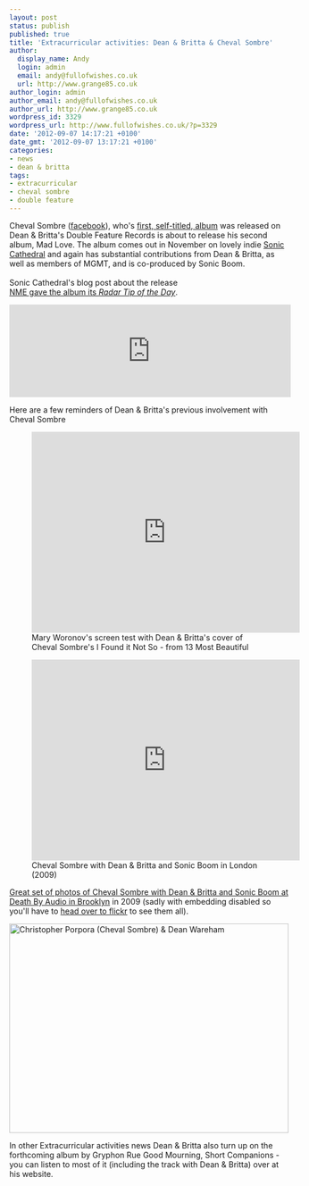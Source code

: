 ```yaml
---
layout: post
status: publish
published: true
title: 'Extracurricular activities: Dean & Britta & Cheval Sombre'
author:
  display_name: Andy
  login: admin
  email: andy@fullofwishes.co.uk
  url: http://www.grange85.co.uk
author_login: admin
author_email: andy@fullofwishes.co.uk
author_url: http://www.grange85.co.uk
wordpress_id: 3329
wordpress_url: http://www.fullofwishes.co.uk/?p=3329
date: '2012-09-07 14:17:21 +0100'
date_gmt: '2012-09-07 13:17:21 +0100'
categories:
- news
- dean & britta
tags:
- extracurricular
- cheval sombre
- double feature
---
```

<p>Cheval Sombre (<a href="https://www.facebook.com/chevalsombremadlove">facebook</a>), who's <a href="http://drownedinsound.com/releases/14479/reviews/4137204">first, self-titled, album</a> was released on Dean & Britta's Double Feature Records is about to release his second album, Mad Love. The album comes out in November on lovely indie <a href="http://www.soniccathedral.co.uk">Sonic Cathedral</a> and again has substantial contributions from Dean & Britta, as well as members of MGMT, and is co-produced by Sonic Boom.<br />
<a id="more"></a><a id="more-3329"></a><br />
<span class="removed_link" title="http://www.soniccathedral.co.uk/2012/08/cheval-sombre-mad-love-new-album-out-november-5/">Sonic Cathedral's blog post about the release</span><br />
<a href="http://www.nme.com/blog/index.php?blog=15&p=12667&title=new_music_cheval_sombre_couldn_t_do&more=1&c=1">NME gave the album its <em>Radar Tip of the Day</em></a>.</p>
<p><iframe class="aligncenter" width="100%" height="166" scrolling="no" frameborder="no" src="http://w.soundcloud.com/player/?url=http%3A%2F%2Fapi.soundcloud.com%2Ftracks%2F54519405&show_artwork=true"></iframe></p>
<p>Here are a few reminders of Dean & Britta's previous involvement with Cheval Sombre</p>
<p><figure class="caption aligncenter"><iframe width="480" height="360" src="http://www.youtube.com/embed/WHq9OEj4SvQ" frameborder="0" allowfullscreen></iframe><figcaption class="caption-text">Mary Woronov's screen test with Dean & Britta's cover of Cheval Sombre's I Found it Not So - from 13 Most Beautiful</figcaption></figure></p>
<p><figure class="caption aligncenter"><iframe width="480" height="360" src="http://www.youtube.com/embed/0lXnqpr_0H0" frameborder="0" allowfullscreen></iframe><figcaption class="caption-text">Cheval Sombre with Dean & Britta and Sonic Boom in London (2009)</figcaption></figure></p>
<p><a href="http://www.flickr.com/photos/r-e-c-e-i-v-e-d/sets/72157617747190420/">Great set of photos of Cheval Sombre with Dean & Britta and Sonic Boom at Death By Audio in Brooklyn</a> in 2009 (sadly with embedding disabled so you'll have to <a href="http://www.flickr.com/photos/r-e-c-e-i-v-e-d/sets/72157617747190420/">head over to flickr</a> to see them all).</p>
<p><a href="http://www.flickr.com/photos/krancien/4481741795/" title="Christopher Porpora (Cheval Sombre) &amp; Dean Wareham by La Tête Krançien, on Flickr"><img class="aligncenter" src="http://farm5.staticflickr.com/4029/4481741795_7457a40311.jpg" width="500" height="375" alt="Christopher Porpora (Cheval Sombre) &amp; Dean Wareham"></a></p>
<p>In other Extracurricular activities news Dean & Britta also turn up on the forthcoming album by Gryphon Rue Good Mourning, Short Companions - you can <span class="removed_link" title="http://gryphonrue.com/new-album-download/">listen to most of it (including the track with Dean & Britta) over at his website</span>.</p>
